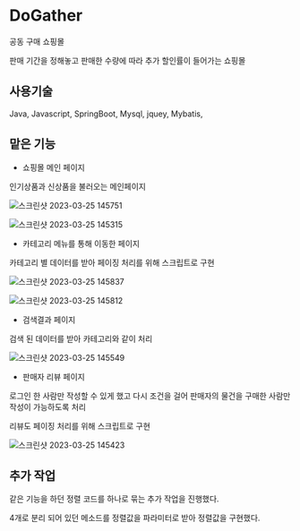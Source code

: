 # DoGather
공동 구매 쇼핑몰

판매 기간을 정해놓고 판매한 수량에 따라 추가 할인률이 들어가는 쇼핑몰

## 사용기술
Java, Javascript, SpringBoot, Mysql, jquey, Mybatis, 

## 맡은 기능

* 쇼핑몰 메인 페이지

인기상품과 신상품을 불러오는 메인페이지

![스크린샷 2023-03-25 145751](https://user-images.githubusercontent.com/118964206/227972149-12b3af68-d59c-4d07-afb8-5eb7b3921ed5.png)

![스크린샷 2023-03-25 145315](https://user-images.githubusercontent.com/118964206/227972188-79f68040-a45a-4c7b-8ea5-578439929385.png)


* 카테고리 메뉴를 통해 이동한 페이지

카테고리 별 데이터를 받아 페이징 처리를 위해 스크립트로 구현

![스크린샷 2023-03-25 145837](https://user-images.githubusercontent.com/118964206/227972676-fc23eacc-72e4-45af-9211-c8aefea29c64.png)

![스크린샷 2023-03-25 145812](https://user-images.githubusercontent.com/118964206/227972709-488cb49f-fbe0-448d-841a-b8bfeaea1963.png)


* 검색결과 페이지

검색 된 데이터를 받아 카테고리와 같이 처리

![스크린샷 2023-03-25 145549](https://user-images.githubusercontent.com/118964206/227972829-5e55d309-6bc7-4412-8848-1f304de987ee.png)

* 판매자 리뷰 페이지

로그인 한 사람만 작성할 수 있게 했고 다시 조건을 걸어 판매자의 물건을 구매한 사람만 작성이 가능하도록 처리

리뷰도 페이징 처리를 위해 스크립트로 구현

![스크린샷 2023-03-25 145423](https://user-images.githubusercontent.com/118964206/227973022-8bbb3074-8bf1-4591-a9ff-c31bf0d7eeb0.png)


## 추가 작업
같은 기능을 하던 정렬 코드를 하나로 묶는 추가 작업을 진행했다.

4개로 분리 되어 있던 메소드를 정렬값을 파라미터로 받아 정렬값을 구현했다.
